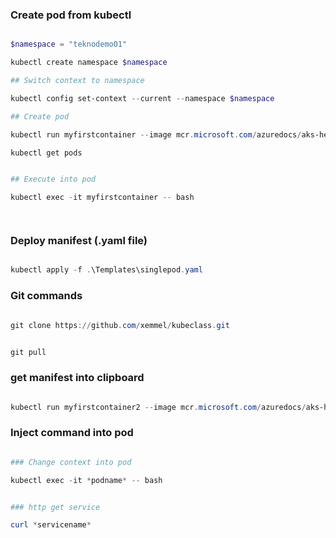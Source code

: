 ### Create pod from kubectl

```powershell

$namespace = "teknodemo01"

kubectl create namespace $namespace

## Switch context to namespace

kubectl config set-context --current --namespace $namespace

## Create pod

kubectl run myfirstcontainer --image mcr.microsoft.com/azuredocs/aks-helloworld:v1

kubectl get pods


## Execute into pod

kubectl exec -it myfirstcontainer -- bash




```


### Deploy manifest (.yaml file)


```powershell

kubectl apply -f .\Templates\singlepod.yaml

```


### Git commands

```powershell

git clone https://github.com/xemmel/kubeclass.git


git pull


```


### get manifest into clipboard

```powershell

kubectl run myfirstcontainer2 --image mcr.microsoft.com/azuredocs/aks-helloworld:v1 --dry-run=client -o yaml | Set-Clipboard

```


### Inject command into pod

```powershell

### Change context into pod

kubectl exec -it *podname* -- bash


### http get service

curl *servicename*

```
